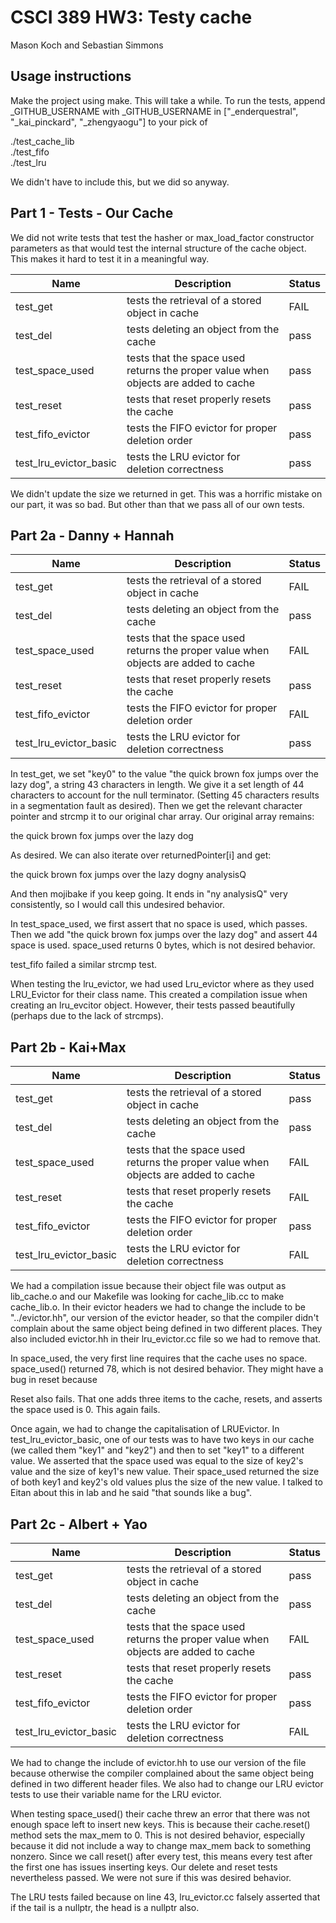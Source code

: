 # CSCI 389 HW3: Testy cache
Mason Koch and Sebastian Simmons

## Usage instructions
Make the project using make. This will take a while. To run the tests, append \_GITHUB_USERNAME with \_GITHUB_USERNAME in ["\_enderquestral", "\_kai_pinckard", "\_zhengyaogu"] to your pick of

./test_cache_lib  
./test_fifo  
./test_lru  

We didn't have to include this, but we did so anyway.

## Part 1 - Tests - Our Cache
We did not write tests that test the hasher or max_load_factor constructor parameters as that would test the internal structure of the cache object. This makes it hard to test it in a meaningful way.

|Name|Description|Status|
|----|-----------|------|
|test_get|tests the retrieval of a stored object in cache|FAIL|
|test_del|tests deleting an object from the cache|pass|
|test_space_used|tests that the space used returns the proper value when objects are added to cache|pass|
|test_reset|tests that reset properly resets the cache|pass|
|test_fifo_evictor|tests the FIFO evictor for proper deletion order|pass|
|test_lru_evictor_basic|tests the LRU evictor for deletion correctness|pass|

We didn't update the size we returned in get. This was a horrific mistake on our part, it was so bad. But other than that we pass all of our own tests.

## Part 2a - Danny + Hannah
|Name|Description|Status|
|----|-----------|------|
|test_get|tests the retrieval of a stored object in cache|FAIL|
|test_del|tests deleting an object from the cache|pass|
|test_space_used|tests that the space used returns the proper value when objects are added to cache|FAIL|
|test_reset|tests that reset properly resets the cache|pass|
|test_fifo_evictor|tests the FIFO evictor for proper deletion order|FAIL|
|test_lru_evictor_basic|tests the LRU evictor for deletion correctness|pass|

In test_get, we set "key0" to the value "the quick brown fox jumps over the lazy dog", a string 43 characters in length. We give it a set length of 44 characters to account for the null terminator. (Setting 45 characters results in a segmentation fault as desired). Then we get the relevant character pointer and strcmp it to our original char array. Our original array remains:

the quick brown fox jumps over the lazy dog

As desired. We can also iterate over returnedPointer[i] and get:

the quick brown fox jumps over the lazy dogny analysisQ

And then mojibake if you keep going. It ends in "ny analysisQ" very consistently, so I would call this undesired behavior.

In test_space_used, we first assert that no space is used, which passes. Then we add "the quick brown fox jumps over the lazy dog" and assert 44 space is used. space_used returns 0 bytes, which is not desired behavior.

test_fifo failed a similar strcmp test.

When testing the lru_evictor, we had used Lru_evictor where as they used LRU_Evictor for their class name. This created a compilation issue when creating an lru_evcitor object. However, their tests passed beautifully (perhaps due to the lack of strcmps).

## Part 2b - Kai+Max
|Name|Description|Status|
|----|-----------|------|
|test_get|tests the retrieval of a stored object in cache|pass|
|test_del|tests deleting an object from the cache|pass|
|test_space_used|tests that the space used returns the proper value when objects are added to cache|FAIL|
|test_reset|tests that reset properly resets the cache|FAIL|
|test_fifo_evictor|tests the FIFO evictor for proper deletion order|pass|
|test_lru_evictor_basic|tests the LRU evictor for deletion correctness|FAIL|

We had a compilation issue because their object file was output as lib_cache.o and our Makefile was looking for cache_lib.cc to make cache_lib.o. In their evictor headers we had to change the include to be "../evictor.hh", our version of the evictor header, so that the compiler didn't complain about the same object being defined in two different places. They also included evictor.hh in their lru_evictor.cc file so we had to remove that.

In space_used, the very first line requires that the cache uses no space. space_used() returned 78, which is not desired behavior. They might have a bug in reset because

Reset also fails. That one adds three items to the cache, resets, and asserts the space used is 0. This again fails.

Once again, we had to change the capitalisation of LRUEvictor. In test_lru_evictor_basic, one of our tests was to have two keys in our cache (we called them "key1" and "key2") and then to set "key1" to a different value. We asserted that the space used was equal to the size of key2's value and the size of key1's new value. Their space_used returned the size of both key1 and key2's old values plus the size of the new value. I talked to Eitan about this in lab and he said "that sounds like a bug".

## Part 2c - Albert + Yao
|Name|Description|Status|
|----|-----------|------|
|test_get|tests the retrieval of a stored object in cache|pass|
|test_del|tests deleting an object from the cache|pass|
|test_space_used|tests that the space used returns the proper value when objects are added to cache|FAIL|
|test_reset|tests that reset properly resets the cache|pass|
|test_fifo_evictor|tests the FIFO evictor for proper deletion order|pass|
|test_lru_evictor_basic|tests the LRU evictor for deletion correctness|FAIL|

We had to change the include of evictor.hh to use our version of the file because otherwise the compiler complained about the same object being defined in two different header files. We also had to change our LRU evictor tests to use their variable name for the LRU evictor.

When testing space_used() their cache threw an error that there was not enough space left to insert new keys. This is because their cache.reset() method sets the max_mem to 0. This is not desired behavior, especially because it did not include a way to change max_mem back to something nonzero. Since we call reset() after every test, this means every test after the first one has issues inserting keys. Our delete and reset tests nevertheless passed. We were not sure if this was desired behavior.

The LRU tests failed because on line 43, lru_evictor.cc falsely asserted that if the tail is a nullptr, the head is a nullptr also.
